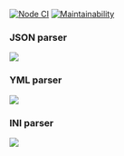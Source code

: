 [![Node CI](https://github.com/Mikhail1992/frontend-project-lvl2/workflows/Node.js%20CI/badge.svg)](https://github.com/Mikhail1992/frontend-project-lvl2/actions)
[![Maintainability](https://api.codeclimate.com/v1/badges/abed7b7fab248849d18e/maintainability)](https://codeclimate.com/github/Mikhail1992/frontend-project-lvl2/maintainability)

### JSON parser

<a href="https://asciinema.org/a/8VbkJbNYnQJPkJ0B80t0gFmBL" target="_blank"><img src="https://asciinema.org/a/8VbkJbNYnQJPkJ0B80t0gFmBL.svg" /></a>

### YML parser

<a href="https://asciinema.org/a/7AtcqJt9AawDlACagEdxAyGQl" target="_blank"><img src="https://asciinema.org/a/7AtcqJt9AawDlACagEdxAyGQl.svg" /></a>

### INI parser

<a href="https://asciinema.org/a/EWR9UOv2IJfJemny5IP6838i0" target="_blank"><img src="https://asciinema.org/a/EWR9UOv2IJfJemny5IP6838i0.svg" /></a>
